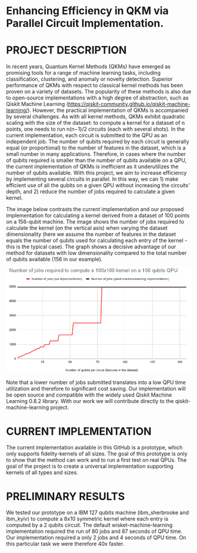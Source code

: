 # Enhancing Efficiency in QKM via Parallel Circuit Implementation.

# PROJECT DESCRIPTION

In recent years, Quantum Kernel Methods (QKMs) have emerged as promising tools for a range of machine learning tasks, including classification, clustering, and anomaly or novelty detection. Superior performance of QKMs with respect to classical kernel methods has been proven on a variety of datasets.
The popularity of these methods is also due to open-source implementations with a high degree of abstraction, such as Qiskit Machine Learning (https://qiskit-community.github.io/qiskit-machine-learning/).
However, the practical implementation of QKMs is accompanied by several challenges. As with all kernel methods, QKMs exhibit quadratic scaling with the size of the dataset: to compute a kernel for a dataset of n points, one needs to run n(n−1)/2 circuits (each with several shots). In the current implementation, each circuit is submitted to the QPU as an independent job.
The number of qubits required by each circuit is generally equal (or proportional) to the number of features in the dataset, which is a small number in many applications. Therefore, in cases where the number of qubits required is smaller than the number of qubits available on a QPU, the current implementation of QKMs is inefficient as it underutilizes the number of qubits available.
With this project, we aim to increase efficiency by implementing several circuits in parallel. In this way, we can 1) make efficient use of all the qubits on a given QPU without increasing the circuits' depth, and 2) reduce the number of jobs required to calculate a given kernel.

The image below contrasts the current implementation and our proposed implementation for calculating a kernel derived from a dataset of 100 points on a 156-qubit machine. The image shows the number of jobs required to calculate the kernel (on the vertical axis) when varying the dataset dimensionality (here we assume the number of features in the dataset equals the number of qubits used for calculating each entry of the kernel - this is the typical case). The graph shows a decisive advantage of our method for datasets with low dimensionality compared to the total number of qubits available (156 in our example). 


![Scaling](Images/Scaling_image.png)



Note that a lower number of jobs submitted translates into a low QPU time utilization and therefore to significant cost saving. 
Our implementation will be open source and compatible with the widely used Qiskit Machine Learning 0.8.2 library. With our work we will contribute directly to the qiskit-machine-learning project. 

 # CURRENT IMPLEMENTATION

The current implementation available in this GitHub is a prototype, which only supports fidelity-kernels of all sizes. 
The goal of this prototype is only to show that the method can work and to run a first test on real QPUs. 
The goal of the project is to create a universal implementation supporting kernels of all types and sizes.

# PRELIMINARY RESULTS
We tested our prototype on a IBM 127 qubits machine (ibm_sherbrooke and ibm_kyiv) to compute a 8x10 symmetric kernel where each entry is computed by a 2 qubits circuit. The default wisket-machine-learning implementation required the run of 80 jobs and 87 seconds of QPU time. 
Our implementation required a only 2 jobs and 4 seconds of QPU time. On this particular task we were therefore 40x faster. 
